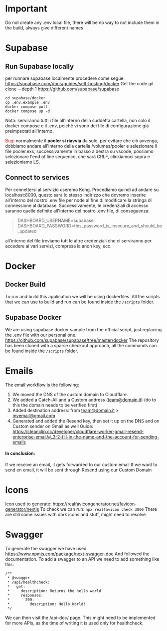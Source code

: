 # Important
Do not create any .env.local file, there will be no way to not include them in the build, always give different names

# Supabase

## Run Supabase locally

per runnare supabase localmente procedere come segue:
https://supabase.com/docs/guides/self-hosting/docker
Get the code
    git clone --depth 1 https://github.com/supabase/supabase
```
cd supabase/docker
cp .env.example .env
docker compose pull
docker compose up -d
```

Nota: serviranno tutti i file all'interno della suddetta cartella, non solo il docker compose e il .env, poichè vi sono dei file di configurazione già preimpsotati all'interno.

<span  style="color: red;">Bug</span>: normalmente il **pooler si riavvia** da solo, per evitare che ciò avvenga, dobbiamo andare all'interno della cartella /volumes/pooler e selezionare il file pooler.exs, successivamente in basso a destra su vscode, possiamo selezionare l'end of line sequence, che sarà CRLF, clickiamoci sopra e selezioniamo LS.

  

## Connect to services

Per connettersi al servizio useremo Kong. Procediamo quindi ad andare su localhost:8000, questo sarà lo stesso indirizzo che dovremo inserire all'interno del nostro .env file per node al fine di modificare la stringa di connessione al database.
Successivamente, le credenziali di accesso saranno quelle definite all'interno del nostro .env file, di conseguenza:
> DASHBOARD_USERNAME=supabase
> DASHBOARD_PASSWORD=this_password_is_insecure_and_should_be_updated

all'interno del file troviamo tutt le altre credenziali che ci serviranno per accedere ai vari servizi, compresa la anon key, ecc.

# Docker

## Docker Build

To run and build this application we will be using dockerfiles.
All the scripts that we can use to build and run can be found inside the `/scripts` folder.

## Supabase Docker
We are using supabase docker sample from the official script, just replacing the .env file with our personal one.
https://github.com/supabase/supabase/tree/master/docker
The repository has been cloned with a sparse checkout approach, all the commands can be found inside the `/scripts` folder.

# Emails
The email workflow is the following:
1) We moved the DNS of the custom domain to Cloudflare.
2) We added a Catch-All and a Custom address (team@domain.it) (do to this the domain needs to be verified first)
3) Added destination address: from team@domain.it > myemail@gmail.com
4) Generated and added the Resend key, then set it up on the DNS and on Custom sender on Gmail as well Guide: https://cleanclip.cc/developer/cloudflare-worker-gmail-resend-enterprise-email/#_3-2-fill-in-the-name-and-the-account-for-sending-emails

#### In conclusion:
If we receive an email, it gets forwarded to our custom email
If we want to send en email, it will be sent through Resend using our Custom Domain

# Icons
Icon used to generate: https://realfavicongenerator.net/favicon-generator/nextjs
To check we can run:
`npx realfavicon check 3000`
There are still some issues with dark icons and stuff, might need to resolve

# Swagger
To generate the swagger we have used https://www.npmjs.com/package/next-swagger-doc
And followed the documentation.
To add a swagger to an API we need to add something like this:
```
/**
 * @swagger
 * /api/healthcheck:
 *   get:
 *     description: Returns the hello world
 *     responses:
 *       200:
 *         description: Hello World!
 */
 ```

 We can then visit the /api-doc/ page. This might need to be implemented for more APIs, as the time of writing it is used only for healthcheck.